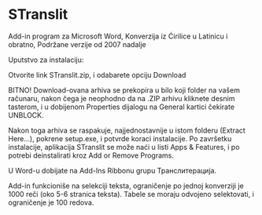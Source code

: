 # STranslit

Add-in program za Microsoft Word, Konverzija iz Ćirilice u Latinicu i obratno,
Podržane verzije od 2007 nadalje

Uputstvo za instalaciju:

Otvorite link STranslit.zip, i odabarete opciju Download

BITNO! Download-ovana arhiva se prekopira u bilo koji folder na vašem računaru, nakon čega je neophodno da na .ZIP arhivu kliknete desnim
tasterom, i u dobijenom Properties dijalogu na General kartici čekirate UNBLOCK. 

Nakon toga arhiva se raspakuje, najjednostavnije u istom folderu (Extract Here...), pokrene setup.exe, i potvrde koraci instalacije.
Po završetku instalacije, aplikacija STranslit se može naći u listi Apps & Features, i po potrebi deinstalirati kroz Add or Remove Programs.

U Word-u dobijate na Add-Ins Ribbonu grupu Транслитерација.

Add-in funkcioniše na selekciji teksta, ograničenje po jednoj konverziji je 1000 reči (oko 5-6 stranica teksta).
Tabele se moraju odvojeno selektovati, i ograničenje je 100 redova.  



